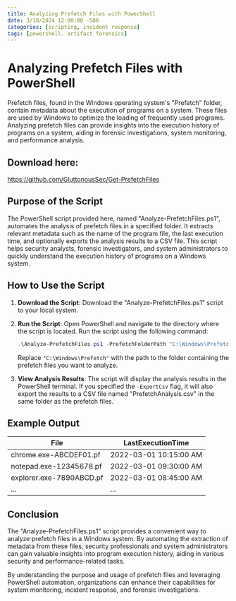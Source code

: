 ```yaml
---
title: Analyzing Prefetch Files with PowerShell
date: 3/10/2024 12:00:00 -500
categories: [scripting, incident response]
tags: [powershell. artifact forensics]
---
```


# Analyzing Prefetch Files with PowerShell
Prefetch files, found in the Windows operating system's "Prefetch" folder, contain metadata about the execution of programs on a system. These files are used by Windows to optimize the loading of frequently used programs. Analyzing prefetch files can provide insights into the execution history of programs on a system, aiding in forensic investigations, system monitoring, and performance analysis.

## Download here:
https://github.com/GluttonousSec/Get-PrefetchFiles

## Purpose of the Script

The PowerShell script provided here, named "Analyze-PrefetchFiles.ps1", automates the analysis of prefetch files in a specified folder. It extracts relevant metadata such as the name of the program file, the last execution time, and optionally exports the analysis results to a CSV file. This script helps security analysts, forensic investigators, and system administrators to quickly understand the execution history of programs on a Windows system.

## How to Use the Script

1. **Download the Script**: Download the "Analyze-PrefetchFiles.ps1" script to your local system.

2. **Run the Script**: Open PowerShell and navigate to the directory where the script is located. Run the script using the following command:

    ```powershell
    .\Analyze-PrefetchFiles.ps1 -PrefetchFolderPath "C:\Windows\Prefetch" -ExportCsv
    ```

    Replace `"C:\Windows\Prefetch"` with the path to the folder containing the prefetch files you want to analyze.

3. **View Analysis Results**: The script will display the analysis results in the PowerShell terminal. If you specified the `-ExportCsv` flag, it will also export the results to a CSV file named "PrefetchAnalysis.csv" in the same folder as the prefetch files.

## Example Output

| File                         | LastExecutionTime      |
|------------------------------|------------------------|
| chrome.exe-ABCDEF01.pf       | 2022-03-01 10:15:00 AM |
| notepad.exe-12345678.pf      | 2022-03-01 09:30:00 AM |
| explorer.exe-7890ABCD.pf     | 2022-03-01 08:45:00 AM |
| ...                          | ...                    |

## Conclusion

The "Analyze-PrefetchFiles.ps1" script provides a convenient way to analyze prefetch files in a Windows system. By automating the extraction of metadata from these files, security professionals and system administrators can gain valuable insights into program execution history, aiding in various security and performance-related tasks.

By understanding the purpose and usage of prefetch files and leveraging PowerShell automation, organizations can enhance their capabilities for system monitoring, incident response, and forensic investigations.
